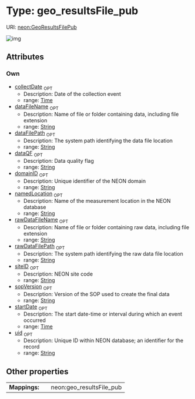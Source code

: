 
# Type: geo_resultsFile_pub




URI: [neon:GeoResultsFilePub](https://data.neonscience.org/GeoResultsFilePub)


![img](http://yuml.me/diagram/nofunky;dir:TB/class/[GeoResultsFilePub&#124;uid:string%20%3F;domainID:string%20%3F;siteID:string%20%3F;collectDate:time%20%3F;startDate:time%20%3F;dataQF:string%20%3F;namedLocation:string%20%3F;rawDataFileName:string%20%3F;rawDataFilePath:string%20%3F;dataFileName:string%20%3F;dataFilePath:string%20%3F;sopVersion:string%20%3F])

## Attributes


### Own

 * [collectDate](collectDate.md)  <sub>OPT</sub>
    * Description: Date of the collection event
    * range: [Time](types/Time.md)
 * [dataFileName](dataFileName.md)  <sub>OPT</sub>
    * Description: Name of file or folder containing data, including file extension
    * range: [String](types/String.md)
 * [dataFilePath](dataFilePath.md)  <sub>OPT</sub>
    * Description: The system path identifying the data file location
    * range: [String](types/String.md)
 * [dataQF](dataQF.md)  <sub>OPT</sub>
    * Description: Data quality flag
    * range: [String](types/String.md)
 * [domainID](domainID.md)  <sub>OPT</sub>
    * Description: Unique identifier of the NEON domain
    * range: [String](types/String.md)
 * [namedLocation](namedLocation.md)  <sub>OPT</sub>
    * Description: Name of the measurement location in the NEON database
    * range: [String](types/String.md)
 * [rawDataFileName](rawDataFileName.md)  <sub>OPT</sub>
    * Description: Name of file or folder containing raw data, including file extension
    * range: [String](types/String.md)
 * [rawDataFilePath](rawDataFilePath.md)  <sub>OPT</sub>
    * Description: The system path identifying the raw data file location
    * range: [String](types/String.md)
 * [siteID](siteID.md)  <sub>OPT</sub>
    * Description: NEON site code
    * range: [String](types/String.md)
 * [sopVersion](sopVersion.md)  <sub>OPT</sub>
    * Description: Version of the SOP used to create the final data
    * range: [String](types/String.md)
 * [startDate](startDate.md)  <sub>OPT</sub>
    * Description: The start date-time or interval during which an event occurred
    * range: [Time](types/Time.md)
 * [uid](uid.md)  <sub>OPT</sub>
    * Description: Unique ID within NEON database; an identifier for the record
    * range: [String](types/String.md)

## Other properties

|  |  |  |
| --- | --- | --- |
| **Mappings:** | | neon:geo_resultsFile_pub |

